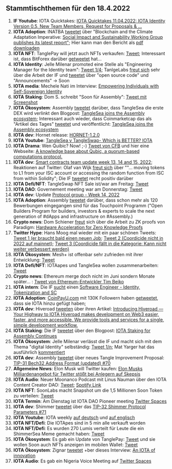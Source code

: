 ## Stammtischthemen für den 18.4.2022

1. **IF Youtube**: IOTA Quicktakes: [IOTA Quicktakes 11.04.2022: IOTA Identity Version 0.5, New Team Members, Request for Proposals & ...](https://www.youtube.com/watch?v=p7OS0cPFHlw)
2. **IOTA Adoption**: INATBA [tweetet](https://twitter.com/INATBA_org/status/1513567793219833857) über "Blockchain and the Climate Adaptation Imperative: [Social Impact and Sustainability Working Group publishes its latest report"](https://inatba.org/reports/blockchain-and-the-climate-adaptation-imperative-social-impact-and-sustainability-working-group-publishes-its-latest-report/); Hier kann man den Bericht als [pdf downloaden](https://inatba.org/wp-content/uploads/2022/04/Resilience-Adaptation-Report-MARCH-2022.pdf)
3. **IOTA NFT**: TanglePay will jetzt auch NFTs verkaufen: [Tweet](https://twitter.com/tanglepaycom/status/1513405981526740992?s=20&t=MXWScVaXThUVAv_nwuUP0Q); Interessant ist, dass BitForex darüber [getweetet](https://twitter.com/bitforexcom/status/1513772698455146496?s=20&t=MXWScVaXThUVAv_nwuUP0Q) hat...
4. **IOTA Identity**: Jelle Milenar promoted eine Stelle als "Engineering Manager for the Identity team": [Tweet 1/4](https://twitter.com/JelleFm/status/1513849307920834560?s=20&t=ZsWE1b9XvFRnY54SgRGqGg); TanlgeLabs [freut sich](https://twitter.com/Tangle_Labs/status/1513937931794370560?s=20&t=kjvFg0Fs2CNgMq4sMKiagQ) sehr über die Arbeit der IF und [tweetet](https://twitter.com/Tangle_Labs/status/1513943835654635520?s=20&t=kjvFg0Fs2CNgMq4sMKiagQ) über "open source code" und "Announcements" -> Soon
5. **IOTA media**: Mechele Nati im Interview: [Empowering Individuals with Self-Sovereign Identity](https://www.kuppingercole.com/events/eic2022/blog/empowering-individuals-with-self-sovereign-identity?ref=linkedinssnati)
6. **IOTA Staking**: Dom S. schreibt "Soon für Assembly": [Tweet mit Screenshot](https://twitter.com/lluisin_alpha/status/1513631836253175810?s=20&t=cjb2Rp-zW4Or5Vd5rXATfw)
7. **IOTA Ökosystem**: Assembly [tweetet](https://twitter.com/assembly_net/status/1513866062915411975?s=20&t=zRrK4heMVboKuktBXwgwgQ) darüber, dass TangleSea die erste DEX wird verlinkt den Blogpost: [TangleSea joins the Assembly ecosystem](https://blog.assembly.sc/tanglesea-joins-the-assembly-ecosystem/); Interessant auch wieder, dass Coinmarketcap das als "Artikel des Tages" [tweetet](https://twitter.com/CoinMarketCap/status/1514072981932281859?s=20&t=kjvFg0Fs2CNgMq4sMKiagQ) und veröffentlicht: [TangleSea joins the Assembly ecosystem](https://coinmarketcap.com/alexandria/signals/26214)
8. **IOTA dev**: Hornet release: [HORNET-1.2.0](https://github.com/gohornet/hornet/releases/tag/v1.2.0)
9. **IOTA Youtube**: [TangleSea v TangleSwap- Which is BETTER? IOTA](https://www.youtube.com/watch?v=e94k57jn7AM)
10. **IOTA Drama**: Wen Quibic? Now! ;-) [Tweet von CFB](https://twitter.com/c___f___b/status/1514213834952740878?s=20&t=kjvFg0Fs2CNgMq4sMKiagQ) und hier eine Webseite: [A knowledge base about Qubic, a quorum-based computations protocol.](https://www.computors.org/)
11. **IOTA dev**: [Smart contracts team update week 13, 14 and 15, 2022](https://github.com/iotaledger/engineering-updates/discussions/23); Reaktionen auf Twitter: Olaf van Wijk [freut sich](https://twitter.com/ovanwijk/status/1514187476482629636?s=20&t=kjvFg0Fs2CNgMq4sMKiagQ) über ""... moving tokens to L1 from your ISC account or accessing the random function from ISC from within Solidity"; Die IF [tweetet](https://twitter.com/iota/status/1514483654218731520?s=20&t=rtvoqHwQyet1H6t-B0vlqA) recht positiv darüber
12. **IOTA Defi/NFT**: TangleSwap NFT Sale ist/war am Freitag: [Tweet](https://twitter.com/TangleSwapE/status/1514170297896816643?s=20&t=kjvFg0Fs2CNgMq4sMKiagQ)
13. **IOTA DAO**: Governement meeting war am Donnerstag: [Tweet](https://twitter.com/PhyloIota/status/1514222288367157248?s=20&t=kjvFg0Fs2CNgMq4sMKiagQ)
14. **IOTA dev**: Update [Protocol group - Week 14, 2022](https://github.com/iotaledger/research-updates/discussions/27)
15. **IOTA Adoption**: Assembly [tweetet](https://twitter.com/assembly_net/status/1514272771047665687?s=20&t=rtvoqHwQyet1H6t-B0vlqA) darüber, dass schon mehr als 120 Bewerbungen eingegangen sind für das Touchpoint Programm ("Open Builders Program for builders, investors & experts to scale the next generation of #dApps and infrastructure on #Assembly.)
16. **Crypto news**: Dom Schiener [freut](https://twitter.com/DomSchiener/status/1514363908160724997?s=20&t=rtvoqHwQyet1H6t-B0vlqA) sich über die Arbeit zu ZK proofs von Paradigm: [Hardware Acceleration for Zero Knowledge Proofs](https://www.paradigm.xyz/2022/04/zk-hardware)
17. **Twitter Hype**: Hans Moog mal wieder mit ein paar schönen Tweets: [Tweet 1 (er braucht bald einen neuen Job](https://twitter.com/hus_qy/status/1514282546246438919?s=20&t=rtvoqHwQyet1H6t-B0vlqA); [Tweet 2 (Coordicide nicht in 2022 auf mainnet)](https://twitter.com/hus_qy/status/1514401983129694208?s=20&t=rtvoqHwQyet1H6t-B0vlqA); [Tweet 3 (Coordicide fällt in die Kategorie: Kann nicht weiter verbessert werden)](https://twitter.com/hus_qy/status/1514286616331931660?s=20&t=rtvoqHwQyet1H6t-B0vlqA)
18. **IOTA Ökosystem**: Mesh+ ist offenbar sehr zufrieden mit ihrer Entwicklung: [Tweet](https://twitter.com/iotaMESH/status/1513822516837560322?s=20&t=rtvoqHwQyet1H6t-B0vlqA)
19. **IOTA Defi/NFT**: IOTAapes und TangleSea wollen zusammenarbeiten: [Tweet](https://twitter.com/ShimmerSeaDEX/status/1514242005882134531?s=20&t=ndbzHIZyOIp2UVbxF0CDlw)
20. **Crypto news**: Ethereum merge doch nicht im Juni sondern Monate später... : [Tweet von Ethereum-Entwickler Tim Beiko](https://twitter.com/TimBeiko/status/1514010098145759232?s=20&t=dYgAcjYg2OpOzUCMNnUH6w)
21. **IOTA intern**: Die IF [sucht](https://twitter.com/iota/status/1514529063318298624?s=20&t=QA8M9UMFTXP702KR3jtitQ) einen [Software Engineer - Identity, Tokenization and SC](https://iota.bamboohr.com/jobs/view.php?id=186&source=other)
22. **IOTA Adoption**: [CoinPayU.com](https://www.coinpayu.com/) mit 130K Followern haben [getweetet](https://twitter.com/CoinPayU/status/1514516165770596360?s=20&t=NOtJ0QQsGAPwa4jySGTMrg), dass sie IOTA hinzu gefügt haben; 
23. **IOTA dev**: Hiveroad [tweeten](https://twitter.com/Hiveroad/status/1514556853530857472?s=20&t=NOtJ0QQsGAPwa4jySGTMrg) über ihren Artikel: [Introducing Hiveroad — Your Highway to IOTA Hiveroad makes development on Web3 easier, faster, and more accessible. We provide tools and services for a single, simple development workflow.](https://medium.com/hiveroad/introducing-hiveroad-your-highway-to-iota-9ef71c8ae1b0)
24. **IOTA Staking**: Die IF [tweetet](https://twitter.com/iota/status/1514591622260051974?s=20&t=_mv_6R9ZruFEG2eX1NRhfA) über den Blogpost: [IOTA Staking for Assembly Continues](https://blog.iota.org/iota-staking-for-assembly-continues/)
25. **IOTA Ökosystem**: Jelle Milenar verlässt die IF und macht sich mit dem Thema "digital Identity" selbständig: [Tweet 1/n](https://twitter.com/JelleFm/status/1514584157221003270?s=20&t=dDGm7KEvjDqSWx6GOltMiw); Mat Yarger hat das ausführlich [kommentiert](https://twitter.com/Mat_Yarger/status/1514597648510115842?s=20&t=hizvMkxEQ3g8D17y85Sieg)
26. **IOTA dev**: Assembly [tweetet](https://twitter.com/shimmernet/status/1514635085252804617?s=20&t=dDGm7KEvjDqSWx6GOltMiw) über neues Tangle Improvement Proposal: [TIP-31 Bech32 Address Format (updated) #70](https://github.com/iotaledger/tips/pull/70)
27. **Allgemeine News**: Elon Musk will Twitter kaufen: [Elon Musks Milliardenangebot für Twitter stößt bei Anlegern auf Skepsis](https://www.handelsblatt.com/technik/it-internet/kurznachrichtendienst-elon-musks-milliardenangebot-fuer-twitter-stoesst-bei-anlegern-auf-skepsis/28254714.html)
28. **IOTA Audio**: Neuer Moonanco Podcast mit Linus Nauman über den IOTA Content Creator DAO: [Tweet](https://twitter.com/MoonacoPodcast/status/1514547491294916608?s=20&t=hizvMkxEQ3g8D17y85Sieg); [Spotify Link](https://open.spotify.com/episode/28J2zloIANpp8YN5By1mmH?si=wy_iFj7JTSmUtvGxJMwWvg&nd=1)
29. **IOTA NFT**: SoonLabs macht Snapshot um die 1,5 Millionen Soon Token zu verteilen: [Tweet](https://twitter.com/soon_labs/status/1514823328694820871?s=20&t=hizvMkxEQ3g8D17y85Sieg)
30. **IOTA Termin**: Am Dienstag ist IOTA DAO Pioneer meeting [Twitter Spaces](https://twitter.com/PhyloIota/status/1514865837743947776?s=20&t=Iul7MoXdIYC_rvKWNv1Q2w)
31. **IOTA dev**: Shimmer [tweetet](https://twitter.com/shimmernet/status/1514951966388113412?s=20&t=mGt4H5XPdFeCwXyt-A0sHQ) über das [TIP-32 Shimmer Protocol Parameters #71](https://github.com/iotaledger/tips/pull/71)
32. **IOTA Youtube**: IOTA weekly [auf deutsch](https://www.youtube.com/watch?v=xgufpQALUNI&feature=youtu.be) und [auf englisch](https://www.youtube.com/watch?v=obTNbEFR5gw&feature=youtu.be)
33. **IOTA NFT/Defi**: Die IOTApes sind in 5 min alle verkauft worden
34. **IOTA NFT/Defi**: Es wurden 270 Lumis verteilt für Leute die ein ShimmerSea Meme gemacht haben: [Tweet](https://twitter.com/ShimmerSeaDEX/status/1515335666091102218?s=20&t=nFXhQPwBF3U26OqXpGeFGQ)
35. **IOTA Ökosystem**: Es gab ein Update von TanglePay: [Tweet](https://twitter.com/tanglepaycom/status/1515253905328062465) und sie wollen Soon auch NFTs anzeigen im mobilen Wallet: [Tweet](https://twitter.com/adam_unchained/status/1515360346390757376?s=20&t=nFXhQPwBF3U26OqXpGeFGQ)
36. **IOTA Ökosystem**: Zignar [tweetet](https://twitter.com/zentangle_io/status/1515364231797157894?s=20&t=ZMlJRDPRQd53z249T7g0gQ) +ber dieses Interview: [An IOTA of innovation](https://blog.ledger.com/iota-innovation/)
37. **IOTA Audio**: Es gab ein Nigeria Voice Meeting auf [Twitter Spaces](https://twitter.com/IotaNigeria/status/1515084845910745092?s=20&t=nFXhQPwBF3U26OqXpGeFGQ)
